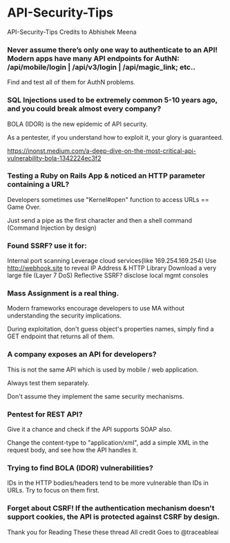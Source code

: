 # API-Security-Tips
API-Security-Tips Credits to Abhishek Meena

### Never assume there’s only one way to authenticate to an API! Modern apps have many API endpoints for AuthN: /api/mobile/login | /api/v3/login | /api/magic_link; etc.. 

Find and test all of them for AuthN problems.


### SQL Injections used to be extremely common 5-10 years ago, and you could break almost every company? 

BOLA (IDOR) is the new epidemic of API security.

As a pentester, if you understand how to exploit it, your glory is guaranteed.

https://inonst.medium.com/a-deep-dive-on-the-most-critical-api-vulnerability-bola-1342224ec3f2


### Testing a Ruby on Rails App & noticed an HTTP parameter containing a URL? 

Developers sometimes use "Kernel#open" function to access URLs == Game Over. 

Just send a pipe as the first character and then a shell command (Command Injection by design)


### Found SSRF? use it for:

Internal port scanning
Leverage cloud services(like 169.254.169.254)
Use http://webhook.site
 to reveal IP Address & HTTP Library
Download a very large file (Layer 7 DoS)
Reflective SSRF? disclose local mgmt consoles


### Mass Assignment is a real thing. 

Modern frameworks encourage developers to use MA without understanding the security implications. 

During exploitation, don't guess object's properties names, simply find a GET endpoint that returns all of them.


### A company exposes an API for developers? 

This is not the same API which is used by mobile / web application. 

Always test them separately. 

Don't assume they implement the same security mechanisms.


### Pentest for REST API? 

Give it a chance and check if the API supports SOAP also. 

Change the content-type to "application/xml", add a simple XML in the request body, and see how the API handles it.


### Trying to find BOLA (IDOR) vulnerabilities? 

IDs in the HTTP bodies/headers tend to be more vulnerable than IDs in URLs. Try to focus on them first.

### Forget about CSRF! If the authentication mechanism doesn't support cookies, the API is protected against CSRF by design.

Thank you for Reading These these thread 
All credit Goes to @traceableai








